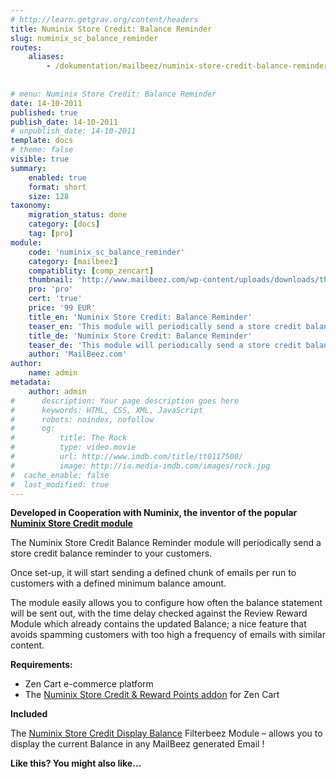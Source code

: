 ```yaml
---
# http://learn.getgrav.org/content/headers
title: Numinix Store Credit: Balance Reminder
slug: numinix_sc_balance_reminder
routes:
    aliases:
        - /dokumentation/mailbeez/numinix-store-credit-balance-reminder
        
        
# menu: Numinix Store Credit: Balance Reminder
date: 14-10-2011
published: true
publish_date: 14-10-2011
# unpublish_date: 14-10-2011
template: docs
# theme: false
visible: true
summary:
    enabled: true
    format: short
    size: 128
taxonomy:
    migration_status: done
    category: [docs]
    tag: [pro]
module:
    code: 'numinix_sc_balance_reminder'
    category: [mailbeez]
    compatiblity: [comp_zencart]
    thumbnail: 'http://www.mailbeez.com/wp-content/uploads/downloads/thumbnails/2011/10/icon_32.png'
    pro: 'pro'
    cert: 'true'
    price: '99 EUR'
    title_en: 'Numinix Store Credit: Balance Reminder'
    teaser_en: 'This module will periodically send a store credit balance reminder to your customers.'
    title_de: 'Numinix Store Credit: Balance Reminder'
    teaser_de: 'This module will periodically send a store credit balance reminder to your customers.'
    author: 'MailBeez.com'
author:
    name: admin
metadata:
    author: admin
#      description: Your page description goes here
#      keywords: HTML, CSS, XML, JavaScript
#      robots: noindex, nofollow
#      og:
#          title: The Rock
#          type: video.movie
#          url: http://www.imdb.com/title/tt0117500/
#          image: http://ia.media-imdb.com/images/rock.jpg
#  cache_enable: false
#  last_modified: true
---
```


**Developed in Cooperation with Numinix, the inventor of the popular [Numinix Store Credit module](http://www.numinix.com/zen-cart-modules/taxes-order-totals/store-credit-and-rewards-points)**


The Numinix Store Credit Balance Reminder module will periodically send a store credit balance reminder to your customers. 

Once set-up, it will start sending a defined chunk of emails per run to customers with a defined minimum balance amount.

The module easily allows you to configure how often the balance statement will be sent out, with the time delay checked against the Review Reward Module which already contains the updated Balance; a nice feature that avoids spamming customers with too high a frequency of emails with similar content.

**Requirements:**

- Zen Cart e-commerce platform
- The [Numinix Store Credit & Reward Points addon](http://www.numinix.com/zen-cart-modules/taxes-order-totals/store-credit-and-rewards-points) for Zen Cart

**Included**

The [Numinix Store Credit Display Balance](/documentation/filterbeez/filter_add_numinix_sc_balance/ "Numinix Store Credit: Display Balance") Filterbeez Module – allows you to display the current Balance in any MailBeez generated Email !

**Like this? You might also like…**
